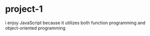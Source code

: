 # project-1
i enjoy JavaScript because it utilizes both function programming and object-oriented programming